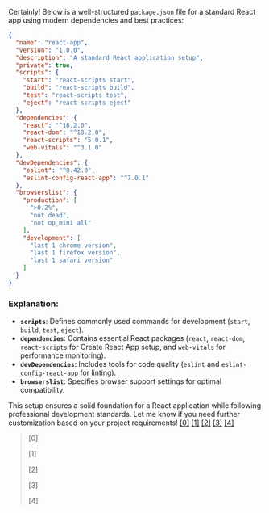 Certainly! Below is a well-structured `package.json` file for a standard React app using modern dependencies and best practices:

```json
{
  "name": "react-app",
  "version": "1.0.0",
  "description": "A standard React application setup",
  "private": true,
  "scripts": {
    "start": "react-scripts start",
    "build": "react-scripts build",
    "test": "react-scripts test",
    "eject": "react-scripts eject"
  },
  "dependencies": {
    "react": "^18.2.0",
    "react-dom": "^18.2.0",
    "react-scripts": "5.0.1",
    "web-vitals": "^3.1.0"
  },
  "devDependencies": {
    "eslint": "^8.42.0",
    "eslint-config-react-app": "^7.0.1"
  },
  "browserslist": {
    "production": [
      ">0.2%",
      "not dead",
      "not op_mini all"
    ],
    "development": [
      "last 1 chrome version",
      "last 1 firefox version",
      "last 1 safari version"
    ]
  }
}
```

### Explanation:
- **`scripts`**: Defines commonly used commands for development (`start`, `build`, `test`, `eject`).
- **`dependencies`**: Contains essential React packages (`react`, `react-dom`, `react-scripts` for Create React App setup, and `web-vitals` for performance monitoring).
- **`devDependencies`**: Includes tools for code quality (`eslint` and `eslint-config-react-app` for linting).
- **`browserslist`**: Specifies browser support settings for optimal compatibility.

This setup ensures a solid foundation for a React application while following professional development standards. Let me know if you need further customization based on your project requirements! [[0]](https://github.com/pdhoward/mssdashboard/tree/565e72ca939d3d9b3c53d29481b97e9888591dbe/client/build/static/js/main.2da14e62.chunk.js) [[1]](https://github.com/ajcwebdev/blog-archive/tree/a33841a457d0133bd112905c2a85cc26da78fd37/posts/2021-03-25-how-to-query-the-rick-and-morty-graphQL-api.md) [[2]](https://github.com/Transak/transak-sdk/tree/fb593564de70f2975d21bc80de172830be62f391/dist/sdk.js) [[3]](https://github.com/bgoonz/My-Medium-Blog/tree/d2de7bc054621fe674fb2ddf39b6f3b2c4372254/Updates/7-14-update/React.md) [[4]](https://github.com/teikjun/docusaurus-override-paths-test/tree/39f0295c5102a48d088a5d234ca653315f7154e2/website/versioned_docs/version-2.0.0-alpha.56/migrating-from-v1-to-v2.md)



> [0] [](https://github.com/pdhoward/mssdashboard/tree/565e72ca939d3d9b3c53d29481b97e9888591dbe/client/build/static/js/main.2da14e62.chunk.js)
>
> [1] [](https://github.com/ajcwebdev/blog-archive/tree/a33841a457d0133bd112905c2a85cc26da78fd37/posts/2021-03-25-how-to-query-the-rick-and-morty-graphQL-api.md)
>
> [2] [](https://github.com/Transak/transak-sdk/tree/fb593564de70f2975d21bc80de172830be62f391/dist/sdk.js)
>
> [3] [](https://github.com/bgoonz/My-Medium-Blog/tree/d2de7bc054621fe674fb2ddf39b6f3b2c4372254/Updates/7-14-update/React.md)
>
> [4] [](https://github.com/teikjun/docusaurus-override-paths-test/tree/39f0295c5102a48d088a5d234ca653315f7154e2/website/versioned_docs/version-2.0.0-alpha.56/migrating-from-v1-to-v2.md)